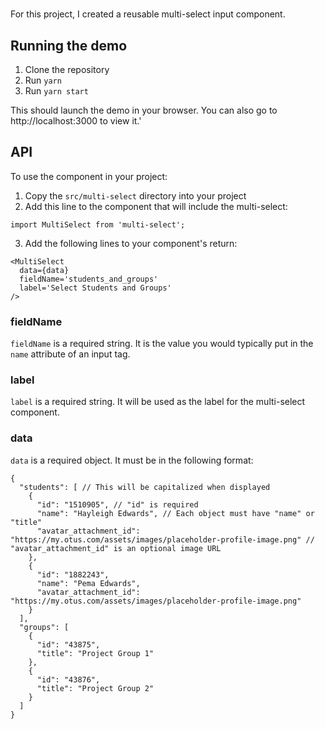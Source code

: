 # <MultiSelect>

For this project, I created a reusable multi-select input component.

## Running the demo

1. Clone the repository
2. Run `yarn`
3. Run `yarn start`

This should launch the demo in your browser. You can also go to http://localhost:3000 to view it.'

## API

To use the component in your project:

1. Copy the `src/multi-select` directory into your project
2. Add this line to the component that will include the multi-select:
  ```
  import MultiSelect from 'multi-select';
  ```
3. Add the following lines to your component's return:
  ```
  <MultiSelect
    data={data}
    fieldName='students_and_groups'
    label='Select Students and Groups'
  />
  ```

### fieldName

`fieldName` is a required string. It is the value you would typically put in the `name` attribute of an input tag.

### label

`label` is a required string. It will be used as the label for the multi-select component.

### data

`data` is a required object. It must be in the following format:

```
{
  "students": [ // This will be capitalized when displayed
    {
      "id": "1510905", // "id" is required
      "name": "Hayleigh Edwards", // Each object must have "name" or "title"
      "avatar_attachment_id": "https://my.otus.com/assets/images/placeholder-profile-image.png" // "avatar_attachment_id" is an optional image URL
    },
    {
      "id": "1882243",
      "name": "Pema Edwards",
      "avatar_attachment_id": "https://my.otus.com/assets/images/placeholder-profile-image.png"
    }
  ],
  "groups": [
    {
      "id": "43875",
      "title": "Project Group 1"
    },
    {
      "id": "43876",
      "title": "Project Group 2"
    }
  ]
}
```
